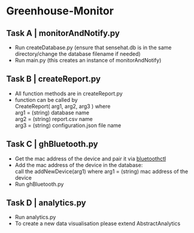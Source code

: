# Greenhouse-Monitor

## Task A | monitorAndNotify.py
- Run createDatabase.py (ensure that sensehat.db is in the same directory/change the database filename if needed)
- Run main.py (this creates an instance of monitorAndNotify)

## Task B | createReport.py
- All function methods are in createReport.py
- function can be called by <br>
 CreateReport( arg1, arg2, arg3 ) where <br>
      arg1 = (string) database name <br>
      arg2 = (string) report.csv name <br>
      arg3 = (string) configuration.json file name <br>
## Task C | ghBluetooth.py
- Get the mac address of the device and pair it via [bluetoothctl](https://docs.ubuntu.com/core/en/stacks/bluetooth/bluez/docs/reference/pairing/outbound)
- Add the mac address of the device in the database:<br>
      call the addNewDevice(arg1) where arg1 = (string) mac address of the device
- Run ghBluetooth.py

## Task D | analytics.py
- Run analytics.py
- To create a new data visualisation please extend AbstractAnalytics
